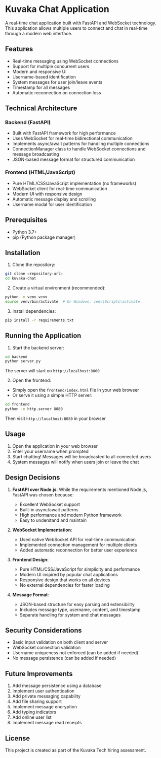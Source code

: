 # Kuvaka Chat Application

A real-time chat application built with FastAPI and WebSocket technology. This application allows multiple users to connect and chat in real-time through a modern web interface.

## Features

- Real-time messaging using WebSocket connections
- Support for multiple concurrent users
- Modern and responsive UI
- Username-based identification
- System messages for user join/leave events
- Timestamp for all messages
- Automatic reconnection on connection loss

## Technical Architecture

### Backend (FastAPI)
- Built with FastAPI framework for high performance
- Uses WebSocket for real-time bidirectional communication
- Implements async/await patterns for handling multiple connections
- ConnectionManager class to handle WebSocket connections and message broadcasting
- JSON-based message format for structured communication

### Frontend (HTML/JavaScript)
- Pure HTML/CSS/JavaScript implementation (no frameworks)
- WebSocket client for real-time communication
- Modern UI with responsive design
- Automatic message display and scrolling
- Username modal for user identification

## Prerequisites

- Python 3.7+
- pip (Python package manager)

## Installation

1. Clone the repository:
```bash
git clone <repository-url>
cd kuvaka-chat
```

2. Create a virtual environment (recommended):
```bash
python -m venv venv
source venv/bin/activate  # On Windows: venv\Scripts\activate
```

3. Install dependencies:
```bash
pip install -r requirements.txt
```

## Running the Application

1. Start the backend server:
```bash
cd backend
python server.py
```
The server will start on `http://localhost:8000`

2. Open the frontend:
- Simply open the `frontend/index.html` file in your web browser
- Or serve it using a simple HTTP server:
```bash
cd frontend
python -m http.server 8080
```
Then visit `http://localhost:8080` in your browser

## Usage

1. Open the application in your web browser
2. Enter your username when prompted
3. Start chatting! Messages will be broadcasted to all connected users
4. System messages will notify when users join or leave the chat

## Design Decisions

1. **FastAPI over Node.js**: While the requirements mentioned Node.js, FastAPI was chosen because:
   - Excellent WebSocket support
   - Built-in async/await patterns
   - High performance and modern Python framework
   - Easy to understand and maintain

2. **WebSocket Implementation**:
   - Used native WebSocket API for real-time communication
   - Implemented connection management for multiple clients
   - Added automatic reconnection for better user experience

3. **Frontend Design**:
   - Pure HTML/CSS/JavaScript for simplicity and performance
   - Modern UI inspired by popular chat applications
   - Responsive design that works on all devices
   - No external dependencies for faster loading

4. **Message Format**:
   - JSON-based structure for easy parsing and extensibility
   - Includes message type, username, content, and timestamp
   - Separate handling for system and chat messages

## Security Considerations

- Basic input validation on both client and server
- WebSocket connection validation
- Username uniqueness not enforced (can be added if needed)
- No message persistence (can be added if needed)

## Future Improvements

1. Add message persistence using a database
2. Implement user authentication
3. Add private messaging capability
4. Add file sharing support
5. Implement message encryption
6. Add typing indicators
7. Add online user list
8. Implement message read receipts

## License

This project is created as part of the Kuvaka Tech hiring assessment. 